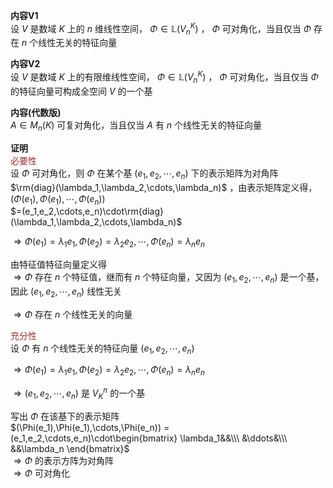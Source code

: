 **内容V1**    
设 $V$ 是数域 $K$ 上的 $n$ 维线性空间， $\Phi\in\mathbb{L}(V_n^K)$ ， $\Phi$ 可对角化，当且仅当 $\Phi$ 存在 $n$ 个线性无关的特征向量    
    
**内容V2**    
设 $V$ 是数域 $K$ 上的有限维线性空间， $\Phi\in\mathbb{L}(V_n^K)$ ， $\Phi$ 可对角化，当且仅当 $\Phi$ 的特征向量可构成全空间 $V$ 的一个基    
    
**内容(代数版)**    
 $A\in M_n(K)$ 可复对角化，当且仅当 $A$ 有 $n$ 个线性无关的特征向量    
    
**证明**    
<font color=brown>必要性</font>    
设 $\Phi$ 可对角化，则 $\Phi$ 在某个基 $(e_1,e_2,\cdots,e_n)$ 下的表示矩阵为对角阵 $\rm{diag}(\lambda_1,\lambda_2,\cdots,\lambda_n)$ ，由表示矩阵定义得， $(\Phi(e_1),\Phi(e_1),\cdots,\Phi(e_n))$     
 $=(e_1,e_2,\cdots,e_n)\cdot\rm{diag}(\lambda_1,\lambda_2,\cdots,\lambda_n)$     
    
 $\Rightarrow\Phi(e_1)=\lambda_1e_1,    
\Phi(e_2)=\lambda_2e_2,\cdots,    
\Phi(e_n)=\lambda_ne_n$     
    
由特征值特征向量定义得    
 $\Rightarrow\Phi$ 存在 $n$ 个特征值，继而有 $n$ 个特征向量，又因为 $(e_1,e_2,\cdots,e_n)$ 是一个基，因此 $(e_1,e_2,\cdots,e_n)$ 线性无关    
    
 $\Rightarrow\Phi$ 存在 $n$ 个线性无关的向量    
    
<font color=brown>充分性</font>    
设 $\Phi$ 有 $n$ 个线性无关的特征向量 $(e_1,e_2,\cdots,e_n)$     
    
 $\Rightarrow\Phi(e_1)=\lambda_1e_1,    
\Phi(e_2)=\lambda_2e_2,\cdots,    
\Phi(e_n)=\lambda_ne_n$     
    
 $\Rightarrow(e_1,e_2,\cdots,e_n)$ 是 $V_K^n$ 的一个基    
    
写出 $\Phi$ 在该基下的表示矩阵    
 $(\Phi(e_1),\Phi(e_1),\cdots,\Phi(e_n))    
=(e_1,e_2,\cdots,e_n)\cdot\begin{bmatrix}    
\lambda_1&&\\\    
&\ddots&\\\    
&&\lambda_n    
\end{bmatrix}$     
 $\Rightarrow\Phi$ 的表示方阵为对角阵    
 $\Rightarrow\Phi$ 可对角化    
